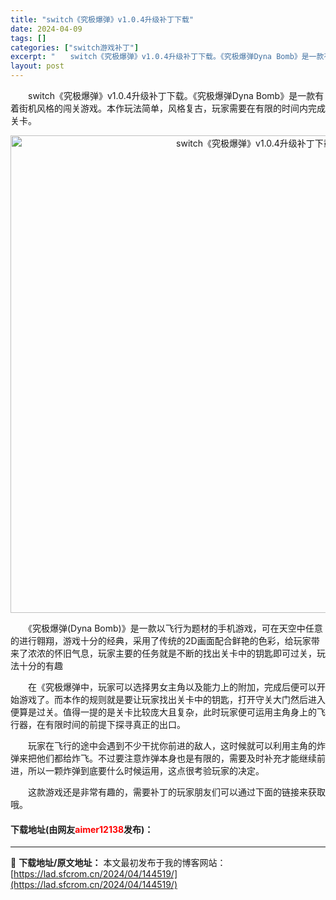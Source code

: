 ```yaml
---
title: "switch《究极爆弹》v1.0.4升级补丁下载"
date: 2024-04-09
tags: []
categories: ["switch游戏补丁"]
excerpt: "　　switch《究极爆弹》v1.0.4升级补丁下载。《究极爆弹Dyna Bomb》是一款有着街机风格的闯关游戏。本作玩法简单，风格复古，玩家需要在有限的时间内完成关卡。 　　《究极爆弹(Dyna Bomb)》是一款以飞行为题材的手机游戏，可在天空中任意的进行翱翔，游戏十分的经典，采用了传统的2D画&hellip;"
layout: post
---
```


 <p>　　switch《究极爆弹》v1.0.4升级补丁下载。《究极爆弹Dyna Bomb》是一款有着街机风格的闯关游戏。本作玩法简单，风格复古，玩家需要在有限的时间内完成关卡。</p> <p align="center"><img align="" border="0" src="https://lad.sfcrom.cn/wp-content/uploads/2024/04/20240409_6615249c5379d.webp" width="764" alt="switch《究极爆弹》v1.0.4升级补丁下载" /></p> <p>　　《究极爆弹(Dyna Bomb)》是一款以飞行为题材的手机游戏，可在天空中任意的进行翱翔，游戏十分的经典，采用了传统的2D画面配合鲜艳的色彩，给玩家带来了浓浓的怀旧气息，玩家主要的任务就是不断的找出关卡中的钥匙即可过关，玩法十分的有趣</p> <p>　　在《究极爆弹中，玩家可以选择男女主角以及能力上的附加，完成后便可以开始游戏了。而本作的规则就是要让玩家找出关卡中的钥匙，打开守关大门然后进入便算是过关。值得一提的是关卡比较庞大且复杂，此时玩家便可运用主角身上的飞行器，在有限时间的前提下探寻真正的出口。</p> <p>　　玩家在飞行的途中会遇到不少干扰你前进的敌人，这时候就可以利用主角的炸弹来把他们都给炸飞。不过要注意炸弹本身也是有限的，需要及时补充才能继续前进，所以一颗炸弹到底要什么时候运用，这点很考验玩家的决定。</p> <p>　　这款游戏还是非常有趣的，需要补丁的玩家朋友们可以通过下面的链接来获取哦。</p> <p><h4>下载地址(由网友<font color="red">aimer12138</font>发布)：</h4></p> 

---
📖 **下载地址/原文地址：** 本文最初发布于我的博客网站：[https://lad.sfcrom.cn/2024/04/144519/](https://lad.sfcrom.cn/2024/04/144519/)
